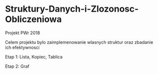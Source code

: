 # Struktury-Danych-i-Zlozonosc-Obliczeniowa
Projekt PWr 2018

Celem projektu bylo zaimplemenowanie wlasnych struktur oraz zbadanie ich efektywnosci

Etap 1: Lista, Kopiec, Tablica

Etap 2: Graf
